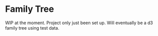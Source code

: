 # Family Tree

WIP at the moment. Project only just been set up. Will eventually be a d3 family tree using test data.